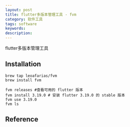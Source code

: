 ```yaml
---
layout: post
title: flutter多版本管理工具 - fvm
category: 软件工具
tags: software
keywords: 
description: 
---
```


flutter多版本管理工具

## Installation

```
brew tap leoafarias/fvm
brew install fvm
```

```
fvm releases #查看可用的 flutter 版本
fvm install 3.19.0 # 安装 flutter 3.19.0 的 stable 版本
fvm use 3.19.0
fvm ls
```

## Reference

